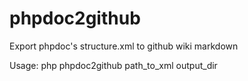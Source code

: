 phpdoc2github
=============

Export phpdoc's structure.xml to github wiki markdown

Usage: php phpdoc2github path_to_xml output_dir
